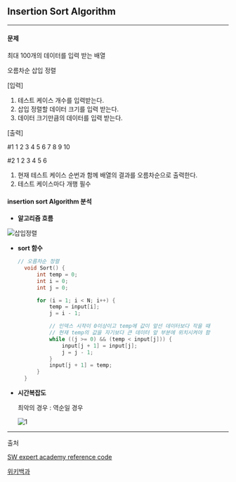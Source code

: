 ## Insertion Sort Algorithm

***

#### **문제** 

최대 100개의 데이터를 입력 받는 배열

오름차순 삽입 정렬



[입력]

1. 테스트 케이스 개수를 입력받는다.
2. 삽입 정렬할 데이터 크기를 입력 받는다.
3. 데이터 크기만큼의 데이터를 입력 받는다.



[출력]

#1 1 2 3 4 5 6 7 8 9 10

#2 1 2 3 4 5 6 



1. 현재 테스트 케이스 순번과 함께 배열의 결과를 오름차순으로 출력한다.
2. 테스트 케이스마다 개행 필수



#### **insertion sort Algorithm 분석**



* **알고리즘 흐름**

![삽입정렬](https://user-images.githubusercontent.com/55940552/104815852-a3013b80-585a-11eb-9459-9554679a7835.PNG)

* **sort 함수**

  ```c
  // 오름차순 정렬
  	void Sort() {
  		int temp = 0;
  		int i = 0;
  		int j = 0;
  
  		for (i = 1; i < N; i++) {
  			temp = input[i];
  			j = i - 1;
  
  			// 인덱스 시작이 0이상이고 temp에 값이 앞선 데이터보다 작을 때
  			// 현재 temp의 값을 자기보다 큰 데이터 앞 부분에 위치시켜야 함
  			while ((j >= 0) && (temp < input[j])) {
  				input[j + 1] = input[j];
  				j = j - 1;
  			}
  			input[j + 1] = temp;
  		}
  	}
  ```

* **시간복잡도**

  최악의 경우 : 역순일 경우

  ![1](https://user-images.githubusercontent.com/55940552/104815979-6d108700-585b-11eb-9b82-b949e8ef89e5.PNG)



***

출처 

[SW expert academy reference code](https://swexpertacademy.com/main/visualcode/main.do#/home/editor//)

[위키백과](https://ko.wikipedia.org/wiki/%EC%82%BD%EC%9E%85_%EC%A0%95%EB%A0%AC)